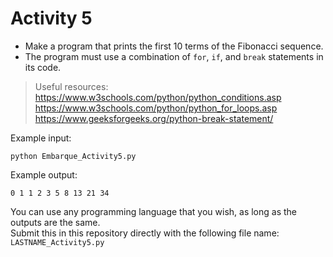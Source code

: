 # Activity 5

- Make a program that prints the first 10 terms of the Fibonacci sequence.
- The program must use a combination of `for`, `if`, and `break` statements in its code.

> Useful resources: <br>
> https://www.w3schools.com/python/python_conditions.asp <br>
> https://www.w3schools.com/python/python_for_loops.asp <br>
> https://www.geeksforgeeks.org/python-break-statement/

Example input:
    <pre><code>python Embarque_Activity5.py
    </code></pre>
    
Example output:
    <pre><code>0 1 1 2 3 5 8 13 21 34
    </code></pre>

You can use any programming language that you wish, as long as the outputs are the same. <br>
Submit this in this repository directly with the following file name: `LASTNAME_Activity5.py` 
